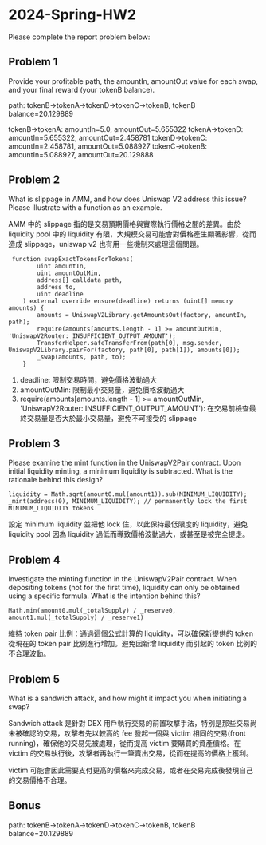 # 2024-Spring-HW2

Please complete the report problem below:

## Problem 1

Provide your profitable path, the amountIn, amountOut value for each swap, and your final reward (your tokenB balance).

path: tokenB->tokenA->tokenD->tokenC->tokenB, tokenB balance=20.129889

tokenB->tokenA: amountIn=5.0, amountOut=5.655322
tokenA->tokenD: amountIn=5.655322, amountOut=2.458781
tokenD->tokenC: amountIn=2.458781, amountOut=5.088927
tokenC->tokenB: amountIn=5.088927, amountOut=20.129888

## Problem 2

What is slippage in AMM, and how does Uniswap V2 address this issue? Please illustrate with a function as an example.

AMM 中的 slippage 指的是交易預期價格與實際執行價格之間的差異。由於 liquidity pool 中的 liquidity 有限，大規模交易可能會對價格產生顯著影響，從而造成 slippage，uniswap v2 也有用一些機制來處理這個問題。

```solidity
 function swapExactTokensForTokens(
        uint amountIn,
        uint amountOutMin,
        address[] calldata path,
        address to,
        uint deadline
    ) external override ensure(deadline) returns (uint[] memory amounts) {
        amounts = UniswapV2Library.getAmountsOut(factory, amountIn, path);
        require(amounts[amounts.length - 1] >= amountOutMin, 'UniswapV2Router: INSUFFICIENT_OUTPUT_AMOUNT');
        TransferHelper.safeTransferFrom(path[0], msg.sender, UniswapV2Library.pairFor(factory, path[0], path[1]), amounts[0]);
        _swap(amounts, path, to);
    }
```

1. deadline: 限制交易時間，避免價格波動過大
2. amountOutMin: 限制最小交易量，避免價格波動過大
3. require(amounts[amounts.length - 1] >= amountOutMin, 'UniswapV2Router: INSUFFICIENT_OUTPUT_AMOUNT'): 在交易前檢查最終交易量是否大於最小交易量，避免不可接受的 slippage

## Problem 3

Please examine the mint function in the UniswapV2Pair contract. Upon initial liquidity minting, a minimum liquidity is subtracted. What is the rationale behind this design?

``` solidity
liquidity = Math.sqrt(amount0.mul(amount1)).sub(MINIMUM_LIQUIDITY);
_mint(address(0), MINIMUM_LIQUIDITY); // permanently lock the first MINIMUM_LIQUIDITY tokens
```

設定 minimum liquidity 並把他 lock 住，以此保持最低限度的 liquidity，避免 liquidity pool 因為 liquidity 過低而導致價格波動過大，或甚至是被完全提走。

## Problem 4

Investigate the minting function in the UniswapV2Pair contract. When depositing tokens (not for the first time), liquidity can only be obtained using a specific formula. What is the intention behind this?

``` solidity
Math.min(amount0.mul(_totalSupply) / _reserve0, amount1.mul(_totalSupply) / _reserve1)
```

維持 token pair 比例：通過這個公式計算的 liquidity，可以確保新提供的 token 從現在的 token pair 比例進行增加。避免因新增 liquidity 而引起的 token 比例的不合理波動。

## Problem 5

What is a sandwich attack, and how might it impact you when initiating a swap?

Sandwich attack 是針對 DEX 用戶執行交易的前置攻擊手法，特別是那些交易尚未被確認的交易，攻擊者先以較高的 fee 發起一個與 victim 相同的交易(front running)，確保他的交易先被處理，從而提高 victim 要購買的資產價格。在 victim 的交易執行後，攻擊者再執行一筆賣出交易，從而在提高的價格上獲利。

victim 可能會因此需要支付更高的價格來完成交易，或者在交易完成後發現自己的交易價格不合理。

## Bonus

path: tokenB->tokenA->tokenD->tokenC->tokenB, tokenB balance=20.129889
